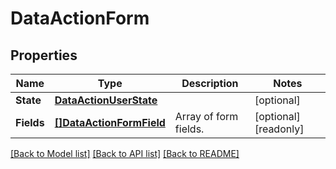 # DataActionForm

## Properties

Name | Type | Description | Notes
------------ | ------------- | ------------- | -------------
**State** | [**DataActionUserState**](DataActionUserState.md) |  | [optional] 
**Fields** | [**[]DataActionFormField**](DataActionFormField.md) | Array of form fields. | [optional] [readonly] 

[[Back to Model list]](../README.md#documentation-for-models) [[Back to API list]](../README.md#documentation-for-api-endpoints) [[Back to README]](../README.md)


